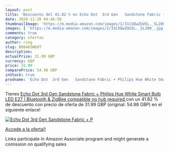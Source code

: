```yaml
---
layout: post
title: 'Descuento del 41.82 % en Echo Dot  3rd Gen   Sandstone Fabric + P'
date: 2020-11-20 04:46:50
thumbnailImage: 'https://m.media-amazon.com/images/I/31CXQwZUUSL._SL200_.jpg'
images: [ 'https://m.media-amazon.com/images/I/31CXQwZUUSL._SL200_.jpg' ]
comments: true
category: ofertas
author: ring
slug: B08483W68T
description:
actualPrice: 31.99 GBP
currency: GBP
price: 31.99
comparePrice: 54.98 GBP
inStock: true
prodname: 'Echo Dot  3rd Gen   Sandstone Fabric + Philips Hue White Smart Bulb LED  E27  | Bluetooth & ZigBee compatible  no hub required '
---
```


Tienes [Echo Dot  3rd Gen   Sandstone Fabric + Philips Hue White Smart Bulb LED  E27  | Bluetooth & ZigBee compatible  no hub required ](https://www.amazon.co.uk/dp/B08483W68T/?tag=tolees0a-21) con un 41.82 % de descuento con precio de oferta de 31.99 GBP (original: 54.98 GBP) en el siguiente enlace!

[![Echo Dot  3rd Gen   Sandstone Fabric + P](https://m.media-amazon.com/images/I/31CXQwZUUSL._SL200_.jpg)](https://www.amazon.co.uk/dp/B08483W68T/?tag=tolees0a-21)

[Accede a la oferta!!](https://www.amazon.co.uk/dp/B08483W68T/?tag=tolees0a-21)

Links participate in Amazon Associate program and might generate a comission on qualifying sales


